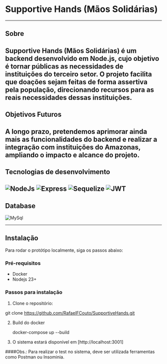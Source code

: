 # Supportive Hands (Mãos Solidárias)
---
## Sobre
Supportive Hands (Mãos Solidárias) é um backend desenvolvido em Node.js, cujo objetivo é tornar públicas as necessidades de instituições do terceiro setor.
O projeto facilita que doações sejam feitas de forma assertiva pela população, direcionando recursos para as reais necessidades dessas instituições.
---
## Objetivos Futuros
A longo prazo, pretendemos aprimorar ainda mais as funcionalidades do backend e realizar a integração com instituições do Amazonas, ampliando o impacto e alcance do projeto.
---

## Tecnologias de desenvolvimento

![NodeJs](https://img.shields.io/badge/Node.js-43853D?style=for-the-badge&logo=node.js&logoColor=white)
![Express](	https://img.shields.io/badge/Express.js-404D59?style=for-the-badge)
![Sequelize](	https://img.shields.io/badge/sequelize-323330?style=for-the-badge&logo=sequelize&logoColor=blue)
![JWT](https://img.shields.io/badge/json%20web%20tokens-323330?style=for-the-badge&logo=json-web-tokens&logoColor=pink)
---
## Database

![MySql](https://img.shields.io/badge/MySQL-005C84?style=for-the-badge&logo=mysql&logoColor=white)

---
## Instalação

Para rodar o protótipo localmente, siga os passos abaixo:

### Pré-requisitos

- Docker
- Nodejs 23+

### Passos para instalação

1. Clone o repositório:

git clone https://github.com/RafaelFCouto/SupportiveHands.git

2. Build do docker

    docker-compose up --build

3. O sistema estará disponível em [http://localhost:3001]

####Obs.: Para realizar o test no sistema, deve ser utilizada ferramentas como Postman ou Insominia.
